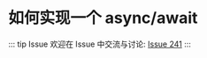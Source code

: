 # 如何实现一个 async/await 



::: tip Issue 
 欢迎在 Issue 中交流与讨论: [Issue 241](https://github.com/shfshanyue/Daily-Question/issues/241) 
:::



